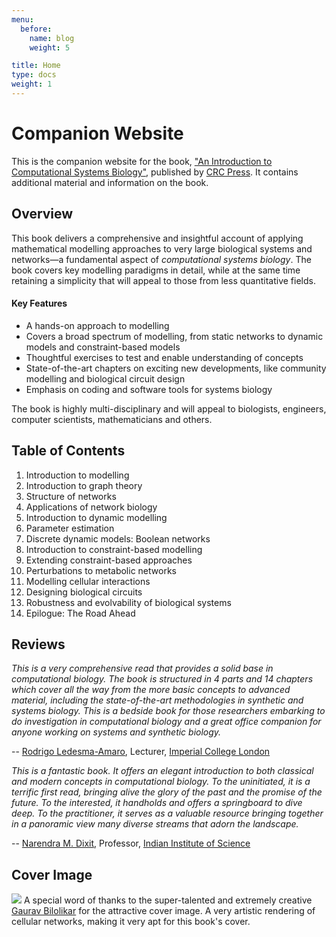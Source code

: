 ```yaml
---
menu:
  before:
    name: blog
    weight: 5

title: Home
type: docs
weight: 1
---
```


# Companion Website

This is the companion website for the book, ["An Introduction to Computational Systems Biology"](https://www.routledge.com/An-Introduction-to-Computational-Systems-Biology-Systems-level-Modelling/Raman/p/book/9781138597327), published by [CRC Press](https://www.routledge.com/). It contains additional material and information on the book.


## Overview

This book delivers a comprehensive and insightful account of applying mathematical modelling approaches to very large biological systems and networks—a fundamental aspect of _computational systems biology_. The book covers key modelling paradigms in detail, while at the same time retaining a simplicity that will appeal to those from less quantitative fields. 


#### Key Features
 - A hands-on approach to modelling
 - Covers a broad spectrum of modelling, from static networks to dynamic models and constraint-based models
 - Thoughtful exercises to test and enable understanding of concepts
 - State-of-the-art chapters on exciting new developments, like community modelling and biological circuit design
 - Emphasis on coding and software tools for systems biology


The book is highly multi-disciplinary and will appeal to biologists, engineers, computer scientists, mathematicians and others.

## Table of Contents

1. Introduction to modelling
2. Introduction to graph theory
3. Structure of networks
4. Applications of network biology
5. Introduction to dynamic modelling
6. Parameter estimation
7. Discrete dynamic models: Boolean networks
8. Introduction to constraint-based modelling
9. Extending constraint-based approaches
10. Perturbations to metabolic networks
11. Modelling cellular interactions
12. Designing biological circuits
13. Robustness and evolvability of biological systems
14. Epilogue: The Road Ahead


## Reviews


_This is a very comprehensive read that provides a solid base in computational biology. The book is structured in 4 parts and 14 chapters which cover all the way from the more basic concepts to advanced material, including the state-of-the-art methodologies in synthetic and systems biology. This is a bedside book for those researchers embarking to do investigation in computational biology and a great office companion for anyone working on systems and synthetic biology._

-- [Rodrigo Ledesma-Amaro](https://www.imperial.ac.uk/people/r.ledesma-amaro), Lecturer, [Imperial College London](https://www.imperial.ac.uk/)

_This is a fantastic book.  It offers an elegant introduction to both classical and modern concepts in computational biology.  To the uninitiated, it is a terrific first read, bringing alive the glory of the past and the promise of the future.  To the interested, it handholds and offers a springboard to dive deep.  To the practitioner, it serves as a valuable resource bringing together in a panoramic view many diverse streams that adorn the landscape._

-- [Narendra M. Dixit](https://chemeng.iisc.ac.in/chemeweb/faculty_narendra.htm), Professor, [Indian Institute of Science](https://www.iisc.ac.in/)


## Cover Image

![](/SysBioBook/logo.png) A special word of thanks to the super-talented and extremely creative [Gaurav Bilolikar](https://twitter.com/gbilolikar) for the attractive cover image. A very artistic rendering of cellular networks, making it very apt for this book's cover.

